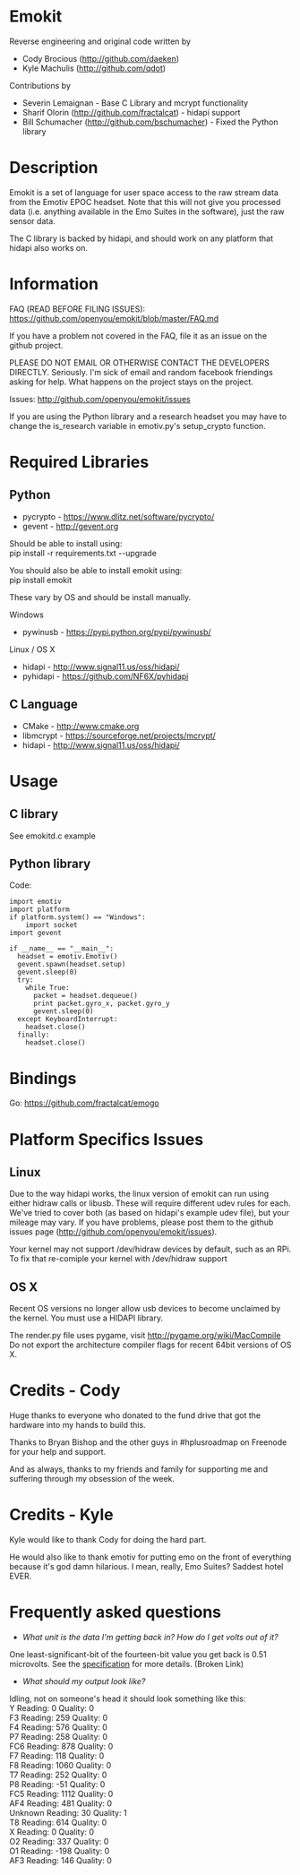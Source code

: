 Emokit
======

Reverse engineering and original code written by

* Cody Brocious (http://github.com/daeken)
* Kyle Machulis (http://github.com/qdot)

Contributions by

* Severin Lemaignan - Base C Library and mcrypt functionality
* Sharif Olorin  (http://github.com/fractalcat) - hidapi support
* Bill Schumacher (http://github.com/bschumacher) - Fixed the Python library

Description
===========

Emokit is a set of language for user space access to the raw stream
data from the Emotiv EPOC headset. Note that this will not give you
processed data (i.e. anything available in the Emo Suites in the
software), just the raw sensor data.

The C library is backed by hidapi, and should work on any platform
that hidapi also works on.

Information
===========

FAQ (READ BEFORE FILING ISSUES): https://github.com/openyou/emokit/blob/master/FAQ.md

If you have a problem not covered in the FAQ, file it as an
issue on the github project.

PLEASE DO NOT EMAIL OR OTHERWISE CONTACT THE DEVELOPERS DIRECTLY.
Seriously. I'm sick of email and random facebook friendings asking for
help. What happens on the project stays on the project.

Issues: http://github.com/openyou/emokit/issues

If you are using the Python library and a research headset you may have
to change the is_research variable in emotiv.py's setup_crypto function.

Required Libraries
==================

Python
------

* pycrypto - https://www.dlitz.net/software/pycrypto/
* gevent - http://gevent.org

Should be able to install using:  
pip install -r requirements.txt --upgrade  
  
  
You should also be able to install emokit using:  
pip install emokit  
  
  
These vary by OS and should be install manually.  
  
Windows
* pywinusb - https://pypi.python.org/pypi/pywinusb/

Linux / OS X
* hidapi - http://www.signal11.us/oss/hidapi/
* pyhidapi - https://github.com/NF6X/pyhidapi


C Language
----------

* CMake - http://www.cmake.org
* libmcrypt - https://sourceforge.net/projects/mcrypt/
* hidapi - http://www.signal11.us/oss/hidapi/

Usage
=====

C library
---------

See emokitd.c example

Python library
--------------

  Code:
  
    import emotiv
    import platform
    if platform.system() == "Windows":
        import socket
    import gevent

    if __name__ == "__main__":
      headset = emotiv.Emotiv()    
      gevent.spawn(headset.setup)
      gevent.sleep(0)
      try:
        while True:
          packet = headset.dequeue()
          print packet.gyro_x, packet.gyro_y
          gevent.sleep(0)
      except KeyboardInterrupt:
        headset.close()
      finally:
        headset.close()


Bindings
========

Go: https://github.com/fractalcat/emogo

Platform Specifics Issues
=========================

Linux
-----

Due to the way hidapi works, the linux version of emokit can run using
either hidraw calls or libusb. These will require different udev rules
for each. We've tried to cover both (as based on hidapi's example udev
file), but your mileage may vary. If you have problems, please post
them to the github issues page (http://github.com/openyou/emokit/issues).

Your kernel may not support /dev/hidraw devices by default, such as an RPi.
To fix that re-comiple your kernel with /dev/hidraw support

OS X
----
Recent OS versions no longer allow usb devices to become unclaimed by the kernel.
You must use a HIDAPI library.

The render.py file uses pygame, visit http://pygame.org/wiki/MacCompile
Do not export the architecture compiler flags for recent 64bit versions of OS X.


Credits - Cody
==============

Huge thanks to everyone who donated to the fund drive that got the
hardware into my hands to build this.

Thanks to Bryan Bishop and the other guys in #hplusroadmap on Freenode
for your help and support.

And as always, thanks to my friends and family for supporting me and
suffering through my obsession of the week.

Credits - Kyle
==============

Kyle would like to thank Cody for doing the hard part. 

He would also like to thank emotiv for putting emo on the front of
everything because it's god damn hilarious. I mean, really, Emo
Suites? Saddest hotel EVER.

# Frequently asked questions

 - *What unit is the data I'm getting back in? How do I get volts out of
 it?*

 One least-significant-bit of the fourteen-bit value you get back is
 0.51 microvolts. See the
 [specification](http://emotiv.com/upload/manual/EPOCSpecifications.pdf)
 for more details. (Broken Link)
 
 - *What should my output look like?*
 
 Idling, not on someone's head it should look something like this:  
 Y Reading: 0 Quality: 0  
 F3 Reading: 259 Quality: 0  
 F4 Reading: 576 Quality: 0  
 P7 Reading: 258 Quality: 0  
 FC6 Reading: 878 Quality: 0  
 F7 Reading: 118 Quality: 0  
 F8 Reading: 1060 Quality: 0  
 T7 Reading: 252 Quality: 0  
 P8 Reading: -51 Quality: 0  
 FC5 Reading: 1112 Quality: 0  
 AF4 Reading: 481 Quality: 0  
 Unknown Reading: 30 Quality: 1  
 T8 Reading: 614 Quality: 0  
 X Reading: 0 Quality: 0  
 O2 Reading: 337 Quality: 0  
 O1 Reading: -198 Quality: 0  
 AF3 Reading: 146 Quality: 0  